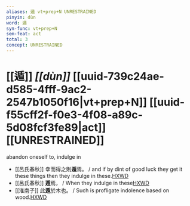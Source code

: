 ```yaml
---
aliases: 遁 vt+prep+N UNRESTRAINED
pinyin: dùn
word: 遁
syn-func: vt+prep+N
sem-feat: act
total: 3
concept: UNRESTRAINED 
---
```

# [[遁]] *[[dùn]]*  [[uuid-739c24ae-d585-4fff-9ac2-2547b1050f16|vt+prep+N]] [[uuid-f55cff2f-f0e3-4f08-a89c-5d08fcf3fe89|act]] [[UNRESTRAINED]]
abandon oneself to, indulge in
 - [[呂氏春秋]] 幸而得之則**遁**焉。 / and if by dint of good luck they get it these things then they indulge in these.[HXWD](https://hxwd.org/textview.html?location=KR3j0009_tls_001-12a.21)
 - [[呂氏春秋]] **遁**焉， / When they indulge in these[HXWD](https://hxwd.org/textview.html?location=KR3j0009_tls_001-12a.22)
 - [[淮南子]] 此**遁**於木也。
                     / Such is profligate indolence based on wood.[HXWD](https://hxwd.org/textview.html?location=KR3j0010_tls_008-10a.20)